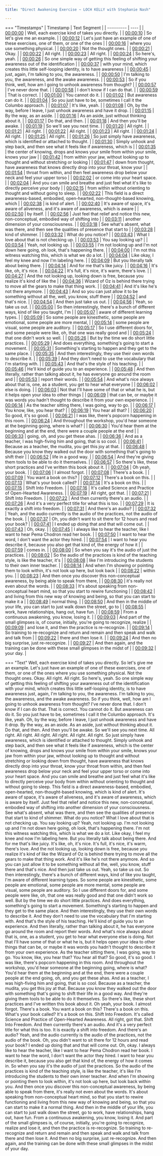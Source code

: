 ```yaml
---
title: "Direct Awakening Exercise ~ LOCH KELLY with Stephanie Nash"

---
```

=== "Timestamps"
    | Timestamp | Text Segment |
    | ---------- | ----  |
    | [00:00:00](https://www.youtube.com/watch?v=Yq8w4PYwtxc&t=0) |  Well, each exercise kind of takes you directly. |
    | [00:00:10](https://www.youtube.com/watch?v=Yq8w4PYwtxc&t=10) |  So let's give me an example. |
    | [00:00:12](https://www.youtube.com/watch?v=Yq8w4PYwtxc&t=12) |  Let's just have an example of one of these exercises, one of them, or one of the ones |
    | [00:00:16](https://www.youtube.com/watch?v=Yq8w4PYwtxc&t=16) |  where you use something physical. |
    | [00:00:20](https://www.youtube.com/watch?v=Yq8w4PYwtxc&t=20) |  Not the thought ones. |
    | [00:00:21](https://www.youtube.com/watch?v=Yq8w4PYwtxc&t=21) |  Okay. |
    | [00:00:22](https://www.youtube.com/watch?v=Yq8w4PYwtxc&t=22) |  All right. |
    | [00:00:23](https://www.youtube.com/watch?v=Yq8w4PYwtxc&t=23) |  All right. |
    | [00:00:24](https://www.youtube.com/watch?v=Yq8w4PYwtxc&t=24) |  So here's, yeah. |
    | [00:00:26](https://www.youtube.com/watch?v=Yq8w4PYwtxc&t=26) |  So one simple way of getting this feeling of shifting your awareness out of the identification |
    | [00:00:37](https://www.youtube.com/watch?v=Yq8w4PYwtxc&t=37) |  with your mind, which creates this little self-looping identity, is to have awareness |
    | [00:00:45](https://www.youtube.com/watch?v=Yq8w4PYwtxc&t=45) |  just, again, I'm talking to you, the awareness. |
    | [00:00:50](https://www.youtube.com/watch?v=Yq8w4PYwtxc&t=50) |  I'm talking to you, the awareness, and the awake awareness. |
    | [00:00:53](https://www.youtube.com/watch?v=Yq8w4PYwtxc&t=53) |  So if you think, well, how am I going to unhook awareness from thought? |
    | [00:00:57](https://www.youtube.com/watch?v=Yq8w4PYwtxc&t=57) |  I've never done that. |
    | [00:00:58](https://www.youtube.com/watch?v=Yq8w4PYwtxc&t=58) |  I don't know if I can do that. |
    | [00:00:59](https://www.youtube.com/watch?v=Yq8w4PYwtxc&t=59) |  That is correct. |
    | [00:01:00](https://www.youtube.com/watch?v=Yq8w4PYwtxc&t=60) |  You cannot do it. |
    | [00:01:02](https://www.youtube.com/watch?v=Yq8w4PYwtxc&t=62) |  But awareness can do it. |
    | [00:01:04](https://www.youtube.com/watch?v=Yq8w4PYwtxc&t=64) |  So you just have to be, sometimes I call it the Columbo approach. |
    | [00:01:07](https://www.youtube.com/watch?v=Yq8w4PYwtxc&t=67) |  It's like, yeah. |
    | [00:01:08](https://www.youtube.com/watch?v=Yq8w4PYwtxc&t=68) |  Oh, by the way, before I leave, I just unhook awareness and have it drop. |
    | [00:01:15](https://www.youtube.com/watch?v=Yq8w4PYwtxc&t=75) |  By the way, as an aside. |
    | [00:01:16](https://www.youtube.com/watch?v=Yq8w4PYwtxc&t=76) |  As an aside, just without thinking about it. |
    | [00:01:17](https://www.youtube.com/watch?v=Yq8w4PYwtxc&t=77) |  Do that, and then. |
    | [00:01:18](https://www.youtube.com/watch?v=Yq8w4PYwtxc&t=78) |  And then you'll be awake. |
    | [00:01:19](https://www.youtube.com/watch?v=Yq8w4PYwtxc&t=79) |  So we'll see you next time. |
    | [00:01:20](https://www.youtube.com/watch?v=Yq8w4PYwtxc&t=80) |  All right. |
    | [00:01:21](https://www.youtube.com/watch?v=Yq8w4PYwtxc&t=81) |  All right. |
    | [00:01:22](https://www.youtube.com/watch?v=Yq8w4PYwtxc&t=82) |  All right. |
    | [00:01:23](https://www.youtube.com/watch?v=Yq8w4PYwtxc&t=83) |  All right. |
    | [00:01:24](https://www.youtube.com/watch?v=Yq8w4PYwtxc&t=84) |  All right. |
    | [00:01:25](https://www.youtube.com/watch?v=Yq8w4PYwtxc&t=85) |  All right. |
    | [00:01:26](https://www.youtube.com/watch?v=Yq8w4PYwtxc&t=86) |  So just simply have awareness, which is identified or attached to thought. |
    | [00:01:30](https://www.youtube.com/watch?v=Yq8w4PYwtxc&t=90) |  Simply unhook and step back, and then see what it feels like if awareness, which is |
    | [00:01:35](https://www.youtube.com/watch?v=Yq8w4PYwtxc&t=95) |  the center of knowing, drops and knows your smile from within your smile, knows your jaw |
    | [00:01:42](https://www.youtube.com/watch?v=Yq8w4PYwtxc&t=102) |  from within your jaw, without looking up to thought and without stretching or looking |
    | [00:01:47](https://www.youtube.com/watch?v=Yq8w4PYwtxc&t=107) |  down from thought, have awareness that knows directly drop into your throat, know your |
    | [00:01:54](https://www.youtube.com/watch?v=Yq8w4PYwtxc&t=114) |  throat from within, and then feel awareness drop below your neck and feel your upper torso |
    | [00:02:02](https://www.youtube.com/watch?v=Yq8w4PYwtxc&t=122) |  or come into your heart space. |
    | [00:02:04](https://www.youtube.com/watch?v=Yq8w4PYwtxc&t=124) |  And you can smile and breathe and just feel what it's like to directly perceive your body |
    | [00:02:15](https://www.youtube.com/watch?v=Yq8w4PYwtxc&t=135) |  from within without orienting to thought and without going to sleep. |
    | [00:02:22](https://www.youtube.com/watch?v=Yq8w4PYwtxc&t=142) |  This field is a direct awareness-based, embodied, open-hearted, non-thought-based knowing, which |
    | [00:02:38](https://www.youtube.com/watch?v=Yq8w4PYwtxc&t=158) |  is kind of alert. |
    | [00:02:40](https://www.youtube.com/watch?v=Yq8w4PYwtxc&t=160) |  It's aware of space, it's aware of aliveness, and it's aware of awareness, which is aware |
    | [00:02:50](https://www.youtube.com/watch?v=Yq8w4PYwtxc&t=170) |  by itself. |
    | [00:02:56](https://www.youtube.com/watch?v=Yq8w4PYwtxc&t=176) |  Just feel that relief and notice this new, non-conceptual, embodied way of shifting into |
    | [00:03:11](https://www.youtube.com/watch?v=Yq8w4PYwtxc&t=191) |  another dimension of your consciousness. |
    | [00:03:18](https://www.youtube.com/watch?v=Yq8w4PYwtxc&t=198) |  See what's absent, what was there, and then see the qualities of presence that start to |
    | [00:03:28](https://www.youtube.com/watch?v=Yq8w4PYwtxc&t=208) |  kind of shimmer. |
    | [00:03:32](https://www.youtube.com/watch?v=Yq8w4PYwtxc&t=212) |  What do you notice? |
    | [00:03:43](https://www.youtube.com/watch?v=Yq8w4PYwtxc&t=223) |  What I love about that is not checking up. |
    | [00:03:53](https://www.youtube.com/watch?v=Yq8w4PYwtxc&t=233) |  You say looking up? |
    | [00:03:54](https://www.youtube.com/watch?v=Yq8w4PYwtxc&t=234) |  Yeah, not looking up. |
    | [00:03:55](https://www.youtube.com/watch?v=Yq8w4PYwtxc&t=235) |  I'm not looking up and I'm not down here going, oh look, that's happening there. |
    | [00:04:00](https://www.youtube.com/watch?v=Yq8w4PYwtxc&t=240) |  I'm not this witness watching this, which is what we do a lot. |
    | [00:04:04](https://www.youtube.com/watch?v=Yq8w4PYwtxc&t=244) |  Like okay, I feel my knee and now I'm labeling here. |
    | [00:04:09](https://www.youtube.com/watch?v=Yq8w4PYwtxc&t=249) |  But you literally talk about being there. |
    | [00:04:14](https://www.youtube.com/watch?v=Yq8w4PYwtxc&t=254) |  And for me that's like juicy. |
    | [00:04:16](https://www.youtube.com/watch?v=Yq8w4PYwtxc&t=256) |  It's like, oh, it's nice. |
    | [00:04:22](https://www.youtube.com/watch?v=Yq8w4PYwtxc&t=262) |  It's full, it's nice, it's warm, there's love. |
    | [00:04:27](https://www.youtube.com/watch?v=Yq8w4PYwtxc&t=267) |  And the not looking up, looking down is free, because you realize it's kind of like the |
    | [00:04:36](https://www.youtube.com/watch?v=Yq8w4PYwtxc&t=276) |  Wizard of Oz is behind there trying to move all the gears to make that thing work. |
    | [00:04:41](https://www.youtube.com/watch?v=Yq8w4PYwtxc&t=281) |  And it's like he's not there anymore. |
    | [00:04:43](https://www.youtube.com/watch?v=Yq8w4PYwtxc&t=283) |  And so you can just allow it to be something without all the, well, you know, stuff there |
    | [00:04:52](https://www.youtube.com/watch?v=Yq8w4PYwtxc&t=292) |  and that's nice. |
    | [00:04:54](https://www.youtube.com/watch?v=Yq8w4PYwtxc&t=294) |  And then just take us out. |
    | [00:04:56](https://www.youtube.com/watch?v=Yq8w4PYwtxc&t=296) |  Yeah, so take us out. |
    | [00:05:00](https://www.youtube.com/watch?v=Yq8w4PYwtxc&t=300) |  So then interestingly, there's a bunch of different ways, kind of like you taught, I'm |
    | [00:05:07](https://www.youtube.com/watch?v=Yq8w4PYwtxc&t=307) |  aware of different learning types. |
    | [00:05:09](https://www.youtube.com/watch?v=Yq8w4PYwtxc&t=309) |  So some people are kinesthetic, some people are emotional, some people are more mental, |
    | [00:05:14](https://www.youtube.com/watch?v=Yq8w4PYwtxc&t=314) |  some people are visual, some people are auditory. |
    | [00:05:17](https://www.youtube.com/watch?v=Yq8w4PYwtxc&t=317) |  So I use different doors for, and some people were like, oh, that one was really good and |
    | [00:05:24](https://www.youtube.com/watch?v=Yq8w4PYwtxc&t=324) |  that one didn't work so well. |
    | [00:05:26](https://www.youtube.com/watch?v=Yq8w4PYwtxc&t=326) |  But by the time we do short little practices. |
    | [00:05:29](https://www.youtube.com/watch?v=Yq8w4PYwtxc&t=329) |  And does everything, something's going to start a movement. |
    | [00:05:31](https://www.youtube.com/watch?v=Yq8w4PYwtxc&t=331) |  Something's starting to happen and they get to the same place. |
    | [00:05:35](https://www.youtube.com/watch?v=Yq8w4PYwtxc&t=335) |  And then interestingly, they use their own words to describe it. |
    | [00:05:39](https://www.youtube.com/watch?v=Yq8w4PYwtxc&t=339) |  And they don't need to use the vocabulary that I'm starting with. |
    | [00:05:43](https://www.youtube.com/watch?v=Yq8w4PYwtxc&t=343) |  And that's the style of his teaching. |
    | [00:05:46](https://www.youtube.com/watch?v=Yq8w4PYwtxc&t=346) |  He'll kind of guide you to an experience. |
    | [00:05:48](https://www.youtube.com/watch?v=Yq8w4PYwtxc&t=348) |  And then literally, rather than talking about it, he has everyone go around the room and |
    | [00:05:53](https://www.youtube.com/watch?v=Yq8w4PYwtxc&t=353) |  report their words. |
    | [00:05:54](https://www.youtube.com/watch?v=Yq8w4PYwtxc&t=354) |  And what's nice always about that is, one, as a student, you get to hear what everyone |
    | [00:06:02](https://www.youtube.com/watch?v=Yq8w4PYwtxc&t=362) |  else is doing. |
    | [00:06:03](https://www.youtube.com/watch?v=Yq8w4PYwtxc&t=363) |  Not that I'll have some of that or what he is, but it helps open your idea to other things |
    | [00:06:09](https://www.youtube.com/watch?v=Yq8w4PYwtxc&t=369) |  that can be, or maybe it was words you hadn't thought to describe it from your own experience. |
    | [00:06:14](https://www.youtube.com/watch?v=Yq8w4PYwtxc&t=374) |  As the teacher sitting there, I was going, way to go. |
    | [00:06:17](https://www.youtube.com/watch?v=Yq8w4PYwtxc&t=377) |  You know, like, you hear that? |
    | [00:06:19](https://www.youtube.com/watch?v=Yq8w4PYwtxc&t=379) |  You hear all that? |
    | [00:06:20](https://www.youtube.com/watch?v=Yq8w4PYwtxc&t=380) |  So good, it's so good. |
    | [00:06:21](https://www.youtube.com/watch?v=Yq8w4PYwtxc&t=381) |  I was like, there's popcorn happening in this room. |
    | [00:06:24](https://www.youtube.com/watch?v=Yq8w4PYwtxc&t=384) |  And throughout the workshop, you'd hear someone at the beginning going, where is what? |
    | [00:06:30](https://www.youtube.com/watch?v=Yq8w4PYwtxc&t=390) |  You'd hear them at the beginning and at the end, there were a couple people at the end |
    | [00:06:33](https://www.youtube.com/watch?v=Yq8w4PYwtxc&t=393) |  going, oh, and you get these ahas. |
    | [00:06:36](https://www.youtube.com/watch?v=Yq8w4PYwtxc&t=396) |  And as a teacher, I was high-fiving him and going, that is so cool. |
    | [00:06:41](https://www.youtube.com/watch?v=Yq8w4PYwtxc&t=401) |  Because as a teacher, the mudita, you get this joy at that. |
    | [00:06:48](https://www.youtube.com/watch?v=Yq8w4PYwtxc&t=408) |  Because you know they walked out the door with something that's going to shift their |
    | [00:06:52](https://www.youtube.com/watch?v=Yq8w4PYwtxc&t=412) |  life in a good way. |
    | [00:06:54](https://www.youtube.com/watch?v=Yq8w4PYwtxc&t=414) |  And they're giving them tools to be able to do it themselves. |
    | [00:06:57](https://www.youtube.com/watch?v=Yq8w4PYwtxc&t=417) |  So there's like, these short practices and I've written this book about it. |
    | [00:07:04](https://www.youtube.com/watch?v=Yq8w4PYwtxc&t=424) |  Oh yeah, your book. |
    | [00:07:06](https://www.youtube.com/watch?v=Yq8w4PYwtxc&t=426) |  I almost forgot. |
    | [00:07:08](https://www.youtube.com/watch?v=Yq8w4PYwtxc&t=428) |  There's a book. |
    | [00:07:09](https://www.youtube.com/watch?v=Yq8w4PYwtxc&t=429) |  You want a book on this? |
    | [00:07:12](https://www.youtube.com/watch?v=Yq8w4PYwtxc&t=432) |  There's a book on this. |
    | [00:07:13](https://www.youtube.com/watch?v=Yq8w4PYwtxc&t=433) |  What's your book called? |
    | [00:07:14](https://www.youtube.com/watch?v=Yq8w4PYwtxc&t=434) |  It's a book on this. |
    | [00:07:15](https://www.youtube.com/watch?v=Yq8w4PYwtxc&t=435) |  Shift Into Freedom. |
    | [00:07:16](https://www.youtube.com/watch?v=Yq8w4PYwtxc&t=436) |  It's called Science and Practice of Open-Hearted Awareness. |
    | [00:07:19](https://www.youtube.com/watch?v=Yq8w4PYwtxc&t=439) |  All right, got that. |
    | [00:07:21](https://www.youtube.com/watch?v=Yq8w4PYwtxc&t=441) |  Shift Into Freedom. |
    | [00:07:22](https://www.youtube.com/watch?v=Yq8w4PYwtxc&t=442) |  And then currently there's an audio. |
    | [00:07:26](https://www.youtube.com/watch?v=Yq8w4PYwtxc&t=446) |  And it's a very perfect title for what this is too. |
    | [00:07:29](https://www.youtube.com/watch?v=Yq8w4PYwtxc&t=449) |  It is exactly a shift into freedom. |
    | [00:07:31](https://www.youtube.com/watch?v=Yq8w4PYwtxc&t=451) |  And there's an audio? |
    | [00:07:32](https://www.youtube.com/watch?v=Yq8w4PYwtxc&t=452) |  Yeah, and the audio currently is the audio of the practices, not the audio of the book. |
    | [00:07:37](https://www.youtube.com/watch?v=Yq8w4PYwtxc&t=457) |  Oh, you didn't want to sit there for 12 hours and read your book? |
    | [00:07:41](https://www.youtube.com/watch?v=Yq8w4PYwtxc&t=461) |  I ended up doing that and that will come out. |
    | [00:07:43](https://www.youtube.com/watch?v=Yq8w4PYwtxc&t=463) |  Oh, okay. |
    | [00:07:45](https://www.youtube.com/watch?v=Yq8w4PYwtxc&t=465) |  I always like to hear the teacher, like I want to hear Pema Chodron read her book. |
    | [00:07:50](https://www.youtube.com/watch?v=Yq8w4PYwtxc&t=470) |  I want to hear the word, I don't want the actor they hired. |
    | [00:07:54](https://www.youtube.com/watch?v=Yq8w4PYwtxc&t=474) |  I want to hear you describe it, because you also get that kind of, the energy of how it |
    | [00:07:59](https://www.youtube.com/watch?v=Yq8w4PYwtxc&t=479) |  comes in. |
    | [00:08:00](https://www.youtube.com/watch?v=Yq8w4PYwtxc&t=480) |  So when you say it's the audio of just the practices. |
    | [00:08:02](https://www.youtube.com/watch?v=Yq8w4PYwtxc&t=482) |  So the audio of the practices is kind of the teaching style, is like the teacher, it's |
    | [00:08:08](https://www.youtube.com/watch?v=Yq8w4PYwtxc&t=488) |  like I'm introducing the students to their own inner teacher. |
    | [00:08:14](https://www.youtube.com/watch?v=Yq8w4PYwtxc&t=494) |  And when I'm showing or pointing them to look within, it's not look up here, but look back |
    | [00:08:22](https://www.youtube.com/watch?v=Yq8w4PYwtxc&t=502) |  within you. |
    | [00:08:23](https://www.youtube.com/watch?v=Yq8w4PYwtxc&t=503) |  And then once you discover this non-conceptual awareness, by being able to speak from there, |
    | [00:08:30](https://www.youtube.com/watch?v=Yq8w4PYwtxc&t=510) |  it's really not even about the words. |
    | [00:08:33](https://www.youtube.com/watch?v=Yq8w4PYwtxc&t=513) |  It's about speaking from non-conceptual heart mind, so that you start to rewire functioning |
    | [00:08:42](https://www.youtube.com/watch?v=Yq8w4PYwtxc&t=522) |  and living from this new way of knowing and being, so that you can start to make it a |
    | [00:08:49](https://www.youtube.com/watch?v=Yq8w4PYwtxc&t=529) |  normal thing. |
    | [00:08:50](https://www.youtube.com/watch?v=Yq8w4PYwtxc&t=530) |  And then in the middle of your life, you can start to just walk down the street, go to |
    | [00:08:55](https://www.youtube.com/watch?v=Yq8w4PYwtxc&t=535) |  work, have relationships, hang out, have fun. |
    | [00:08:59](https://www.youtube.com/watch?v=Yq8w4PYwtxc&t=539) |  From a continuous awakening, you know, losing it. |
    | [00:09:03](https://www.youtube.com/watch?v=Yq8w4PYwtxc&t=543) |  And part of the small glimpses is, of course, initially, you're going to recognize, realize |
    | [00:09:09](https://www.youtube.com/watch?v=Yq8w4PYwtxc&t=549) |  and lose it, and then the practice is re-recognize. |
    | [00:09:14](https://www.youtube.com/watch?v=Yq8w4PYwtxc&t=554) |  So training to re-recognize and return and remain and then speak and walk and talk from |
    | [00:09:22](https://www.youtube.com/watch?v=Yq8w4PYwtxc&t=562) |  there and then lose it. |
    | [00:09:24](https://www.youtube.com/watch?v=Yq8w4PYwtxc&t=564) |  And then no big surprise, just re-recognize. |
    | [00:09:27](https://www.youtube.com/watch?v=Yq8w4PYwtxc&t=567) |  And then again, and the training can be done with these small glimpses in the midst of |
    | [00:09:32](https://www.youtube.com/watch?v=Yq8w4PYwtxc&t=572) |  your day. |

=== "Text"
     Well, each exercise kind of takes you directly. So let's give me an example. Let's just have an example of one of these exercises, one of them, or one of the ones where you use something physical. Not the thought ones. Okay. All right. All right. So here's, yeah. So one simple way of getting this feeling of shifting your awareness out of the identification with your mind, which creates this little self-looping identity, is to have awareness just, again, I'm talking to you, the awareness. I'm talking to you, the awareness, and the awake awareness. So if you think, well, how am I going to unhook awareness from thought? I've never done that. I don't know if I can do that. That is correct. You cannot do it. But awareness can do it. So you just have to be, sometimes I call it the Columbo approach. It's like, yeah. Oh, by the way, before I leave, I just unhook awareness and have it drop. By the way, as an aside. As an aside, just without thinking about it. Do that, and then. And then you'll be awake. So we'll see you next time. All right. All right. All right. All right. All right. All right. So just simply have awareness, which is identified or attached to thought. Simply unhook and step back, and then see what it feels like if awareness, which is the center of knowing, drops and knows your smile from within your smile, knows your jaw from within your jaw, without looking up to thought and without stretching or looking down from thought, have awareness that knows directly drop into your throat, know your throat from within, and then feel awareness drop below your neck and feel your upper torso or come into your heart space. And you can smile and breathe and just feel what it's like to directly perceive your body from within without orienting to thought and without going to sleep. This field is a direct awareness-based, embodied, open-hearted, non-thought-based knowing, which is kind of alert. It's aware of space, it's aware of aliveness, and it's aware of awareness, which is aware by itself. Just feel that relief and notice this new, non-conceptual, embodied way of shifting into another dimension of your consciousness. See what's absent, what was there, and then see the qualities of presence that start to kind of shimmer. What do you notice? What I love about that is not checking up. You say looking up? Yeah, not looking up. I'm not looking up and I'm not down here going, oh look, that's happening there. I'm not this witness watching this, which is what we do a lot. Like okay, I feel my knee and now I'm labeling here. But you literally talk about being there. And for me that's like juicy. It's like, oh, it's nice. It's full, it's nice, it's warm, there's love. And the not looking up, looking down is free, because you realize it's kind of like the Wizard of Oz is behind there trying to move all the gears to make that thing work. And it's like he's not there anymore. And so you can just allow it to be something without all the, well, you know, stuff there and that's nice. And then just take us out. Yeah, so take us out. So then interestingly, there's a bunch of different ways, kind of like you taught, I'm aware of different learning types. So some people are kinesthetic, some people are emotional, some people are more mental, some people are visual, some people are auditory. So I use different doors for, and some people were like, oh, that one was really good and that one didn't work so well. But by the time we do short little practices. And does everything, something's going to start a movement. Something's starting to happen and they get to the same place. And then interestingly, they use their own words to describe it. And they don't need to use the vocabulary that I'm starting with. And that's the style of his teaching. He'll kind of guide you to an experience. And then literally, rather than talking about it, he has everyone go around the room and report their words. And what's nice always about that is, one, as a student, you get to hear what everyone else is doing. Not that I'll have some of that or what he is, but it helps open your idea to other things that can be, or maybe it was words you hadn't thought to describe it from your own experience. As the teacher sitting there, I was going, way to go. You know, like, you hear that? You hear all that? So good, it's so good. I was like, there's popcorn happening in this room. And throughout the workshop, you'd hear someone at the beginning going, where is what? You'd hear them at the beginning and at the end, there were a couple people at the end going, oh, and you get these ahas. And as a teacher, I was high-fiving him and going, that is so cool. Because as a teacher, the mudita, you get this joy at that. Because you know they walked out the door with something that's going to shift their life in a good way. And they're giving them tools to be able to do it themselves. So there's like, these short practices and I've written this book about it. Oh yeah, your book. I almost forgot. There's a book. You want a book on this? There's a book on this. What's your book called? It's a book on this. Shift Into Freedom. It's called Science and Practice of Open-Hearted Awareness. All right, got that. Shift Into Freedom. And then currently there's an audio. And it's a very perfect title for what this is too. It is exactly a shift into freedom. And there's an audio? Yeah, and the audio currently is the audio of the practices, not the audio of the book. Oh, you didn't want to sit there for 12 hours and read your book? I ended up doing that and that will come out. Oh, okay. I always like to hear the teacher, like I want to hear Pema Chodron read her book. I want to hear the word, I don't want the actor they hired. I want to hear you describe it, because you also get that kind of, the energy of how it comes in. So when you say it's the audio of just the practices. So the audio of the practices is kind of the teaching style, is like the teacher, it's like I'm introducing the students to their own inner teacher. And when I'm showing or pointing them to look within, it's not look up here, but look back within you. And then once you discover this non-conceptual awareness, by being able to speak from there, it's really not even about the words. It's about speaking from non-conceptual heart mind, so that you start to rewire functioning and living from this new way of knowing and being, so that you can start to make it a normal thing. And then in the middle of your life, you can start to just walk down the street, go to work, have relationships, hang out, have fun. From a continuous awakening, you know, losing it. And part of the small glimpses is, of course, initially, you're going to recognize, realize and lose it, and then the practice is re-recognize. So training to re-recognize and return and remain and then speak and walk and talk from there and then lose it. And then no big surprise, just re-recognize. And then again, and the training can be done with these small glimpses in the midst of your day.